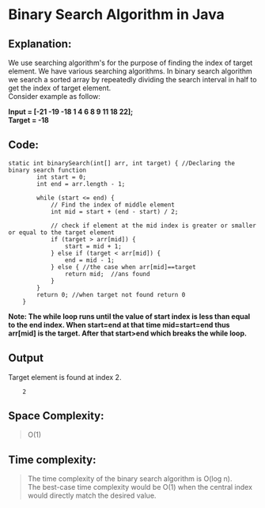 # Binary Search Algorithm in Java 

## Explanation: 
We use searching algorithm's for the purpose of finding the index of target element. We have various searching algorithms. In binary search algorithm 
we search a sorted array by repeatedly dividing the search interval in half to get the index of target element. 
</br>Consider example as follow:

**Input = [-21 -19 -18 1 4 6 8 9 11 18  22];**</br>
**Target = -18**

## Code:
```
static int binarySearch(int[] arr, int target) { //Declaring the binary search function 
        int start = 0;
        int end = arr.length - 1;

        while (start <= end) {
            // Find the index of middle element 
            int mid = start + (end - start) / 2; 

            // check if element at the mid index is greater or smaller or equal to the target element 
            if (target > arr[mid]) { 
                start = mid + 1;
            } else if (target < arr[mid]) {
                end = mid - 1;
            } else { //the case when arr[mid]==target
                return mid;  //ans found
            }
        }
        return 0; //when target not found return 0
    }
```

**Note: The while loop runs until the value of start index is less than equal to the end index. When start=end at that time mid=start=end thus arr[mid]
is the target. After that start>end which breaks the while loop.**

## Output 
Target element is found at index 2. 
```
    2
```
## Space Complexity:
> O(1)
## Time complexity:
> The time complexity of the binary search algorithm is O(log n).</br>
> The best-case time complexity would be O(1) when the central index would directly match the desired value.</br>
